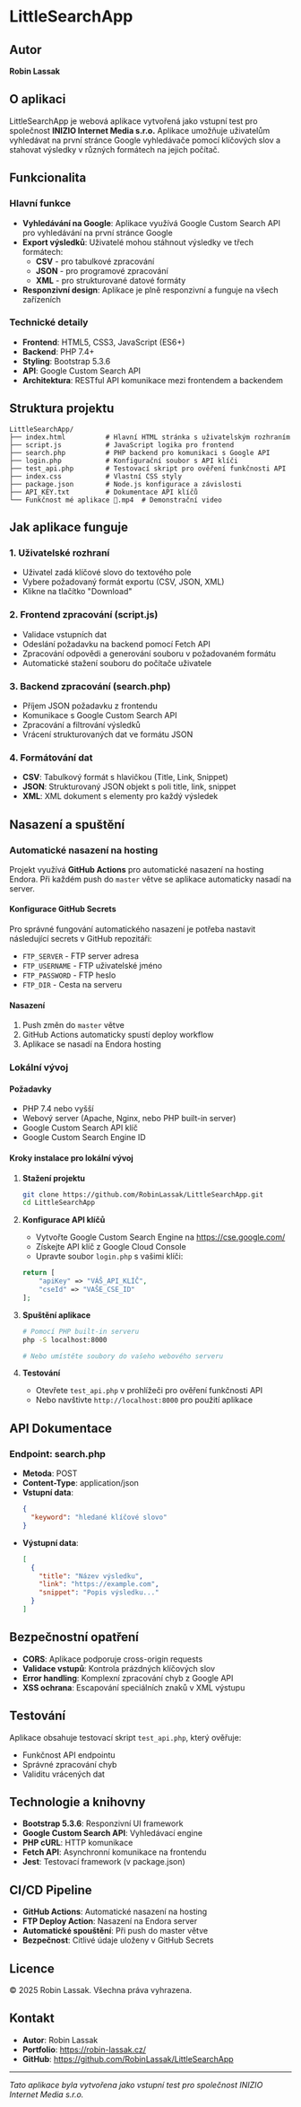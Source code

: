 # LittleSearchApp

## Autor
**Robin Lassak**

## O aplikaci
LittleSearchApp je webová aplikace vytvořená jako vstupní test pro společnost **INIZIO Internet Media s.r.o.** Aplikace umožňuje uživatelům vyhledávat na první stránce Google vyhledávače pomocí klíčových slov a stahovat výsledky v různých formátech na jejich počítač.

## Funkcionalita

### Hlavní funkce
- **Vyhledávání na Google**: Aplikace využívá Google Custom Search API pro vyhledávání na první stránce Google
- **Export výsledků**: Uživatelé mohou stáhnout výsledky ve třech formátech:
  - **CSV** - pro tabulkové zpracování
  - **JSON** - pro programové zpracování
  - **XML** - pro strukturované datové formáty
- **Responzivní design**: Aplikace je plně responzivní a funguje na všech zařízeních

### Technické detaily
- **Frontend**: HTML5, CSS3, JavaScript (ES6+)
- **Backend**: PHP 7.4+
- **Styling**: Bootstrap 5.3.6
- **API**: Google Custom Search API
- **Architektura**: RESTful API komunikace mezi frontendem a backendem

## Struktura projektu

```
LittleSearchApp/
├── index.html          # Hlavní HTML stránka s uživatelským rozhraním
├── script.js           # JavaScript logika pro frontend
├── search.php          # PHP backend pro komunikaci s Google API
├── login.php           # Konfigurační soubor s API klíči
├── test_api.php        # Testovací skript pro ověření funkčnosti API
├── index.css           # Vlastní CSS styly
├── package.json        # Node.js konfigurace a závislosti
├── API_KEY.txt         # Dokumentace API klíčů
└── Funkčnost mé aplikace 📱.mp4  # Demonstrační video
```

## Jak aplikace funguje

### 1. Uživatelské rozhraní
- Uživatel zadá klíčové slovo do textového pole
- Vybere požadovaný formát exportu (CSV, JSON, XML)
- Klikne na tlačítko "Download"

### 2. Frontend zpracování (script.js)
- Validace vstupních dat
- Odeslání požadavku na backend pomocí Fetch API
- Zpracování odpovědi a generování souboru v požadovaném formátu
- Automatické stažení souboru do počítače uživatele

### 3. Backend zpracování (search.php)
- Příjem JSON požadavku z frontendu
- Komunikace s Google Custom Search API
- Zpracování a filtrování výsledků
- Vrácení strukturovaných dat ve formátu JSON

### 4. Formátování dat
- **CSV**: Tabulkový formát s hlavičkou (Title, Link, Snippet)
- **JSON**: Strukturovaný JSON objekt s poli title, link, snippet
- **XML**: XML dokument s elementy pro každý výsledek

## Nasazení a spuštění

### Automatické nasazení na hosting

Projekt využívá **GitHub Actions** pro automatické nasazení na hosting Endora. Při každém push do `master` větve se aplikace automaticky nasadí na server.

#### Konfigurace GitHub Secrets
Pro správné fungování automatického nasazení je potřeba nastavit následující secrets v GitHub repozitáři:
- `FTP_SERVER` - FTP server adresa
- `FTP_USERNAME` - FTP uživatelské jméno  
- `FTP_PASSWORD` - FTP heslo
- `FTP_DIR` - Cesta na serveru

#### Nasazení
1. Push změn do `master` větve
2. GitHub Actions automaticky spustí deploy workflow
3. Aplikace se nasadí na Endora hosting

### Lokální vývoj

#### Požadavky
- PHP 7.4 nebo vyšší
- Webový server (Apache, Nginx, nebo PHP built-in server)
- Google Custom Search API klíč
- Google Custom Search Engine ID

#### Kroky instalace pro lokální vývoj

1. **Stažení projektu**
   ```bash
   git clone https://github.com/RobinLassak/LittleSearchApp.git
   cd LittleSearchApp
   ```

2. **Konfigurace API klíčů**
   - Vytvořte Google Custom Search Engine na https://cse.google.com/
   - Získejte API klíč z Google Cloud Console
   - Upravte soubor `login.php` s vašimi klíči:
   ```php
   return [
       "apiKey" => "VÁŠ_API_KLÍČ",
       "cseId" => "VAŠE_CSE_ID"
   ];
   ```

3. **Spuštění aplikace**
   ```bash
   # Pomocí PHP built-in serveru
   php -S localhost:8000
   
   # Nebo umístěte soubory do vašeho webového serveru
   ```

4. **Testování**
   - Otevřete `test_api.php` v prohlížeči pro ověření funkčnosti API
   - Nebo navštivte `http://localhost:8000` pro použití aplikace

## API Dokumentace

### Endpoint: search.php
- **Metoda**: POST
- **Content-Type**: application/json
- **Vstupní data**:
  ```json
  {
    "keyword": "hledané klíčové slovo"
  }
  ```
- **Výstupní data**:
  ```json
  [
    {
      "title": "Název výsledku",
      "link": "https://example.com",
      "snippet": "Popis výsledku..."
    }
  ]
  ```

## Bezpečnostní opatření

- **CORS**: Aplikace podporuje cross-origin requests
- **Validace vstupů**: Kontrola prázdných klíčových slov
- **Error handling**: Komplexní zpracování chyb z Google API
- **XSS ochrana**: Escapování speciálních znaků v XML výstupu

## Testování

Aplikace obsahuje testovací skript `test_api.php`, který ověřuje:
- Funkčnost API endpointu
- Správné zpracování chyb
- Validitu vrácených dat

## Technologie a knihovny

- **Bootstrap 5.3.6**: Responzivní UI framework
- **Google Custom Search API**: Vyhledávací engine
- **PHP cURL**: HTTP komunikace
- **Fetch API**: Asynchronní komunikace na frontendu
- **Jest**: Testovací framework (v package.json)

## CI/CD Pipeline

- **GitHub Actions**: Automatické nasazení na hosting
- **FTP Deploy Action**: Nasazení na Endora server
- **Automatické spouštění**: Při push do master větve
- **Bezpečnost**: Citlivé údaje uloženy v GitHub Secrets

## Licence
© 2025 Robin Lassak. Všechna práva vyhrazena.

## Kontakt
- **Autor**: Robin Lassak
- **Portfolio**: https://robin-lassak.cz/
- **GitHub**: https://github.com/RobinLassak/LittleSearchApp

---

*Tato aplikace byla vytvořena jako vstupní test pro společnost INIZIO Internet Media s.r.o.*
